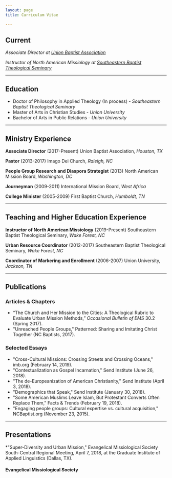 ```yaml
---
layout: page
title: Curriculum Vitae

---
```



## Current
*Associate Director at [Union Baptist Association](ubahouston.org)*

*Instructor of North American Missiology at [Southeastern Baptist Theological Seminary](sebts.edu)*

---

## Education
* Doctor of Philosophy in Applied Theology (In process) - *Southeastern Baptist Theological Seminary*
* Master of Arts in Christian Studies - *Union University*
* Bachelor of Arts in Public Relations - *Union University*

---

## Ministry Experience

**Associate Director**  (2017-Present)
Union Baptist Association, *Houston, TX*

**Pastor** (2013-2017)
Imago Dei Church, *Raleigh, NC*

**People Group Research and Diaspora Strategist** (2013)
North American Mission Board, *Washington, DC*

**Journeyman** (2009-2011)
International Mission Board, *West Africa*

**College Minister** (2005-2009)
First Baptist Church, *Humboldt, TN*

---

## Teaching and Higher Education Experience

**Instructor of North American Missiology** (2019-Present)
Southeastern Baptist Theological Seminary, *Wake Forest, NC*

**Urban Resource Coordinator** (2012-2017)
Southeastern Baptist Theological Seminary, *Wake Forest, NC*

**Coordinator of Markering and Enrollment** (2006-2007)
Union University, *Jackson, TN*

---

## Publications

### Articles & Chapters
* “The Church and Her Mission to the Cities: A Theological Rubric to Evaluate Urban Mission
Methods,” *Occasional Bulletin of EMS* 30.2 (Spring 2017).
* "Unreached People Groups," Patterned: Sharing and Imitating Christ Together (NC Baptists, 2017).

### Selected Essays
* "Cross-Cultural Missions: Crossing Streets and Crossing Oceans," imb.org (February 14, 2019).
* "Contextualization as Gospel Incarnation," Send Institute (June 26, 2018).
* "The de-Europeanization of American Christianity," Send Institute (April 3, 2018).
* "Demographics that Speak," Send Institute (January 30, 2018).
* "Some American Muslims Leave Islam, But Protestant Converts Often Replace Them," Facts &
Trends (February 19, 2018).
* "Engaging people groups: Cultural expertise vs. cultural acquisition," NCBaptist.org
(November 23, 2015).

---

## Presentations
*"Super-Diversity and Urban Mission," Evangelical Missiological Society South-Central Regional
Meeting, April 7, 2018, at the Graduate Institute of Applied Linguistics (Dallas, TX).

#### Evangelical Missiological Society
<!--stackedit_data:
eyJoaXN0b3J5IjpbMTEwNjg0MDg2LC03MTkyNTU4NjFdfQ==
-->